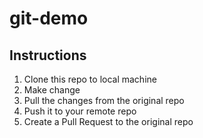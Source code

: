 # git-demo

## Instructions

1. Clone this repo to local machine
2. Make change
3. Pull the changes from the original repo
4. Push it to your remote repo
5. Create a Pull Request to the original repo
